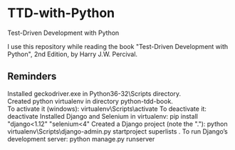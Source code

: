 # TTD-with-Python
Test-Driven Development with Python

I use this repository while reading the book "Test-Driven Development with Python", 2nd Edition, by Harry J.W. Percival.


## Reminders
Installed geckodriver.exe in Python36-32\Scripts directory.  
Created python virtualenv in directory python-tdd-book.  
    To activate it (windows):
        virtualenv\Scripts\activate
    To deactivate it:
        deactivate
Installed Django and Selenium in virtualenv:
    pip install "django<1.12" "selenium<4"
Created a Django project (note the "."):
    python virtualenv\Scripts\django-admin.py startproject superlists .
To run Django’s development server:
    python manage.py runserver

